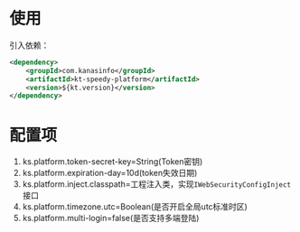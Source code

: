 # 使用
引入依赖：

```xml
<dependency>
    <groupId>com.kanasinfo</groupId>
    <artifactId>kt-speedy-platform</artifactId>
    <version>${kt.version}</version>
</dependency>
```

# 配置项
1. ks.platform.token-secret-key=String(Token密钥)
2. ks.platform.expiration-day=10d(token失效日期)
3. ks.platform.inject.classpath=工程注入类，实现`IWebSecurityConfigInject`接口
4. ks.platform.timezone.utc=Boolean(是否开启全局utc标准时区)
5. ks.platform.multi-login=false(是否支持多端登陆)